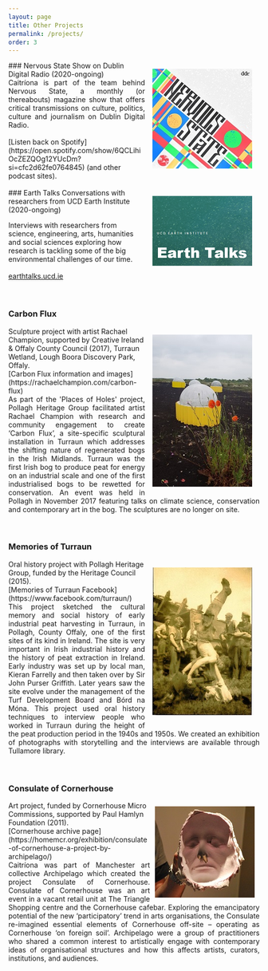 ```yaml
---
layout: page
title: Other Projects
permalink: /projects/
order: 3
---
```



<img align="right" src="/image/nervous_state.png" img style="padding: 15px"/> 
### Nervous State 
Show on Dublin Digital Radio (2020-ongoing) <br>
<div style="text-align: justify">  
Caitríona is part of the team behind Nervous State, a monthly (or thereabouts) magazine show that offers critical transmissions on culture, politics, culture and journalism on Dublin Digital Radio.</div> <br>
[Listen back on Spotify](https://open.spotify.com/show/6QCLihiOcZEZQOg12YUcDm?si=cfc2d62fe0764845) (and other podcast sites). 

<br>
<br>


<img align="right" src="/image/EarthTalks.png" img style="padding: 15px"/>
### Earth Talks
Conversations with researchers from UCD Earth Institute (2020-ongoing)

Interviews with researchers from science, engineering, arts, humanities and social sciences exploring how research is tackling some of the big environmental challenges of our time. <br><br>
[earthtalks.ucd.ie](https://earthtalks.ucd.ie/)
<br>
<br>
<br>

### Carbon Flux
<img align="right" src="/image/carbonflux.jpg" title="Carbon Flux, image credit Rachael Champion" img style="padding: 15px"/>
Sculpture project with artist Rachael Champion, supported by Creative Ireland & Offaly County Council (2017), Turraun Wetland, Lough Boora Discovery Park, Offaly. <br> 
[Carbon Flux information and images](https://rachaelchampion.com/carbon-flux)
<div style="text-align: justify"> As part of the 'Places of Holes' project, Pollagh Heritage Group facilitated artist Rachael Champion with research and community engagement to create ‘Carbon Flux’, a site-specific sculptural installation in Turraun which addresses the shifting nature of regenerated bogs in the Irish Midlands. Turraun was the first Irish bog to produce peat for energy on an industrial scale and one of the first industrialised bogs to be rewetted for conservation. An event was held in Pollagh in November 2017 featuring talks on climate science, conservation and contemporary art in the bog. The sculptures are no longer on site. 
</div>
<br>
<br>

### Memories of Turraun 
<img align="right" src="/image/Turraun.jpg" title="Circus performers in Turraun, 1940s" img style="padding: 15px"/>
Oral history project with Pollagh Heritage Group, funded by the Heritage Council (2015).<br> [Memories of Turraun Facebook](https://www.facebook.com/turraun/)
<br> 
<div style="text-align: justify">
This project sketched the cultural memory and social history of early industrial peat harvesting in Turraun, in Pollagh, County Offaly, one of the first sites of its kind in Ireland. The site is very important in Irish industrial history and the history of peat extraction in Ireland. Early industry was set up by local man, Kieran Farrelly and then taken over by Sir John Purser Griffith. Later years saw the site evolve under the management of the Turf Development Board and Bórd na Móna.  This project used oral history techniques to interview people who worked in Turraun during the height of the peat production period in the 1940s and 1950s. We created an exhibition of photographs with storytelling and the interviews are available through Tullamore library.
</div>
<br>
<br>




### Consulate of Cornerhouse
<img align="right" src="/image/archipelago.jpg" img style="padding: 10px"/>
Art project, funded by Cornerhouse Micro Commissions, supported by Paul Hamlyn Foundation (2011).
<br>
[Cornerhouse archive page](https://homemcr.org/exhibition/consulate-of-cornerhouse-a-project-by-archipelago/)
<div style="text-align: justify">
Caitríona was part of Manchester art collective Archipelago which created the project Consulate of Cornerhouse. Consulate of Cornerhouse was an art event in a vacant retail unit at The Triangle Shopping centre and the Cornerhouse cafebar. Exploring the emancipatory potential of the new ‘participatory’ trend in arts organisations, the Consulate re-imagined essential elements of Cornerhouse off-site – operating as Cornerhouse ‘on foreign soil’. Archipelago were a group of practitioners who shared a common interest to artistically engage with contemporary ideas of organisational structures and how this affects artists, curators, institutions, and audiences.
</div>
